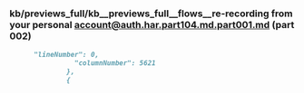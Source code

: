 ### kb/previews_full/kb__previews_full__flows__re-recording from your personal account@auth.har.part104.md.part001.md (part 002)

```md
      "lineNumber": 0,
                "columnNumber": 5621
              },
              {
             
```

```
